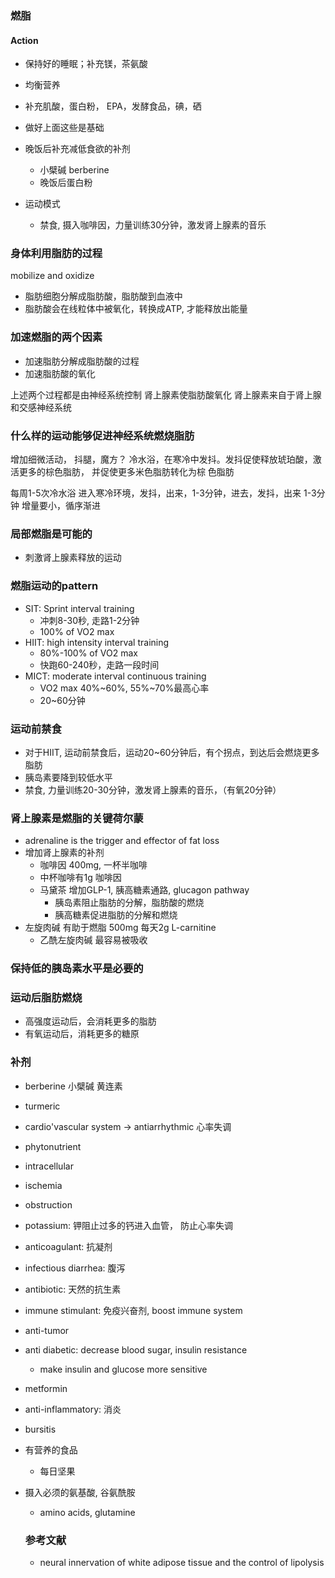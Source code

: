 ### 燃脂

#### Action
- 保持好的睡眠；补充镁，茶氨酸
- 均衡营养
- 补充肌酸，蛋白粉， EPA，发酵食品，碘，硒
- 做好上面这些是基础

- 晚饭后补充减低食欲的补剂
  - 小檗碱 berberine
  - 晚饭后蛋白粉

- 运动模式
  - 禁食, 摄入咖啡因，力量训练30分钟，激发肾上腺素的音乐

### 身体利用脂肪的过程
mobilize and oxidize    

- 脂肪细胞分解成脂肪酸，脂肪酸到血液中
- 脂肪酸会在线粒体中被氧化，转换成ATP, 才能释放出能量

### 加速燃脂的两个因素
- 加速脂肪分解成脂肪酸的过程
- 加速脂肪酸的氧化

上述两个过程都是由神经系统控制
肾上腺素使脂肪酸氧化
肾上腺素来自于肾上腺和交感神经系统

### 什么样的运动能够促进神经系统燃烧脂肪
增加细微活动， 抖腿，魔方？
冷水浴，在寒冷中发抖。发抖促使释放琥珀酸，激活更多的棕色脂肪，
并促使更多米色脂肪转化为棕 色脂肪

每周1-5次冷水浴
进入寒冷环境，发抖，出来，1-3分钟，进去，发抖，出来 1-3分钟
增量要小，循序渐进

### 局部燃脂是可能的
- 刺激肾上腺素释放的运动

### 燃脂运动的pattern
- SIT: Sprint interval training
  - 冲刺8-30秒, 走路1-2分钟
  - 100% of VO2 max 
- HIIT: high intensity interval training
  - 80%-100% of VO2 max
  - 快跑60-240秒，走路一段时间
- MICT: moderate interval continuous training
  - VO2 max 40%~60%, 55%~70%最高心率
  - 20~60分钟

### 运动前禁食
- 对于HIIT, 运动前禁食后，运动20~60分钟后，有个拐点，到达后会燃烧更多脂肪
- 胰岛素要降到较低水平
- 禁食, 力量训练20-30分钟，激发肾上腺素的音乐，（有氧20分钟）

### 肾上腺素是燃脂的关键荷尔蒙
- adrenaline is the trigger and effector of fat loss
- 增加肾上腺素的补剂
  - 咖啡因 400mg, 一杯半咖啡
  - 中杯咖啡有1g 咖啡因
  - 马黛茶 增加GLP-1, 胰高糖素通路, glucagon pathway
    - 胰岛素阻止脂肪的分解，脂肪酸的燃烧
    - 胰高糖素促进脂肪的分解和燃烧
- 左旋肉碱 有助于燃脂  500mg 每天2g L-carnitine
  - 乙酰左旋肉碱 最容易被吸收

### 保持低的胰岛素水平是必要的

### 运动后脂肪燃烧
- 高强度运动后，会消耗更多的脂肪
- 有氧运动后，消耗更多的糖原

### 补剂
- berberine 小檗碱 黄连素


- turmeric
- cardio'vascular system -> antiarrhythmic 心率失调
- phytonutrient
- intracellular
- ischemia
- obstruction
- potassium: 钾阻止过多的钙进入血管， 防止心率失调
- anticoagulant: 抗凝剂
- infectious diarrhea: 腹泻
- antibiotic: 天然的抗生素
- immune stimulant: 免疫兴奋剂, boost immune system
- anti-tumor
- anti diabetic: decrease blood sugar, insulin resistance
  - make insulin and glucose more sensitive
- metformin
- anti-inflammatory: 消炎
- bursitis

- 有营养的食品
  - 每日坚果


- 摄入必须的氨基酸, 谷氨酰胺
  - amino acids, glutamine
  

  ### 参考文献
  - neural innervation of white adipose tissue and the control of lipolysis